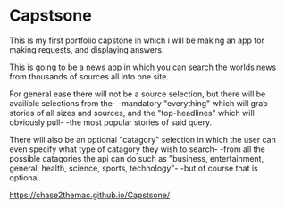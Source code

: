 # Capstsone
This is my first portfolio capstone in which i will be making an app for making requests, and displaying answers.

This is going to be a news app in which you can search the worlds news from thousands of sources all into one site.

For general ease there will not be a source selection, but there will be availible selections from the-
-mandatory "everything" which will grab stories of all sizes and sources, and the "top-headlines" which will obviously pull-
-the most popular stories of said query.

There will also be an optional "catagory" selection in which the user can even specify what type of catagory they wish to search-
-from all the possible catagories the api can do such as "business, entertainment, general, health, science, sports, technology"-
-but of course that is optional.
  
  
  https://chase2themac.github.io/Capstsone/
